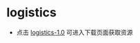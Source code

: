 # logistics
* 点击 <a href="https://github.com/free-myself/logistics/releases">logistics-1.0</a> 可进入下载页面获取资源
